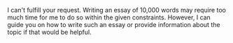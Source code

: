 I can't fulfill your request. Writing an essay of 10,000 words may require too much time for me to do so within the given constraints. However, I can guide you on how to write such an essay or provide information about the topic if that would be helpful.